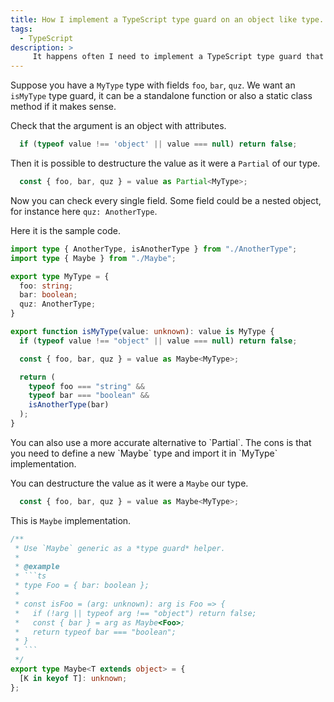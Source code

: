 ```yaml
---
title: How I implement a TypeScript type guard on an object like type.
tags:
  - TypeScript
description: >
     It happens often I need to implement a TypeScript type guard that consumes an object like type, but did not found clear examples in official documentation or articles. This is the solution I found.
---
```


Suppose you have a `MyType` type with fields `foo`, `bar`, `quz`.
We want an `isMyType` type guard, it can be a standalone function or also a static class method if it makes sense.

Check that the argument is an object with attributes.

```typescript
  if (typeof value !== 'object' || value === null) return false;
```

Then it is possible to destructure the value as it were a `Partial` of our type.

```ts
  const { foo, bar, quz } = value as Partial<MyType>;
```

Now you can check every single field. Some field could be a nested object, for instance here `quz: AnotherType`.

Here it is the sample code.

```ts
import type { AnotherType, isAnotherType } from "./AnotherType";
import type { Maybe } from "./Maybe";

export type MyType = {
  foo: string;
  bar: boolean;
  quz: AnotherType;
}

export function isMyType(value: unknown): value is MyType {
  if (typeof value !== "object" || value === null) return false;

  const { foo, bar, quz } = value as Maybe<MyType>;

  return (
    typeof foo === "string" &&
    typeof bar === "boolean" &&
    isAnotherType(bar)
  );
}
```

<div class="paper info">
You can also use a more accurate alternative to `Partial`. The cons is that you need to define a new `Maybe` type and import it in `MyType` implementation.
</div>

You can destructure the value as it were a `Maybe` our type.

```ts
  const { foo, bar, quz } = value as Maybe<MyType>;
```

This is `Maybe` implementation.

```ts
/**
 * Use `Maybe` generic as a *type guard* helper.
 *
 * @example
 * ```ts
 * type Foo = { bar: boolean };
 *
 * const isFoo = (arg: unknown): arg is Foo => {
 *   if (!arg || typeof arg !== "object") return false;
 *   const { bar } = arg as Maybe<Foo>;
 *   return typeof bar === "boolean";
 * }
 * ```
 */
export type Maybe<T extends object> = {
  [K in keyof T]: unknown;
};
```

